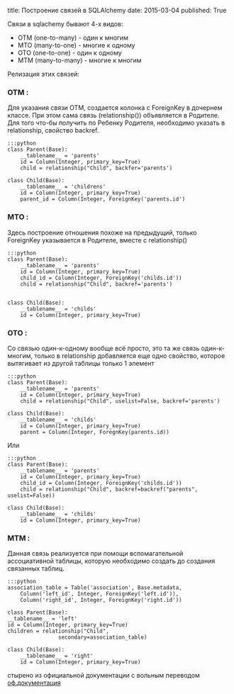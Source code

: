 title: Построение связей в SQLAlchemy
date: 2015-03-04
published: True

Связи в sqlachemy бывают 4-х видов:

- OTM (one-to-many) - один к многим
- MTO (many-to-one) - многие к одному
- OTO (one-to-one) - один к одному
- MTM (many-to-many) - многие к многим

Релизация этих связей:

### OTM :

Для указания связи OTM, создается колонка с ForeignKey в дочернем классе. При этом сама связь (relationship()) объявляется в Родителе. Для того что-бы получить по Ребенку Родителя, необходимо указать в relationship, свойство backref.

    :::python
    class Parent(Base):
		__tablename__ = 'parents'
		id = Column(Integer, primary_key=True)
		child = relationship("Child", backfer='parents')

    class Child(Base):
		__tablename__ = 'childrens'
		id = Column(Integer, primary_key=True)
		parent_id = Column(Integer, ForeignKey('parents.id')

### MTO :

Здесь построение отношения похоже на предыдущий, только ForeignKey указывается в Родителе, вместе с relationship()

	:::python
	class Parent(Base):
		__tablename__ = 'parents'
		id = Column(Integer, primary_key=True)
		child_id = Column(Integer, ForeignKey('childs.id'))
		child = relationship("Child", backref='parents')

		
	class Child(Base):
		__tablename__ = 'childs'
		id = Column(Integer, primary_key=True)

### OTO :

Со связью один-к-одному вообще всё просто, это та же связь один-к-многим, только в relationship добавляется еще одно свойство, которое вытягивает из другой таблицы только 1 элемент

	:::python
	class Parent(Base):
		__tablename__ = 'parents'
		id = Column(Integer, primary_key=True)
		child = relationship("Child", uselist=False, backref='parents')

	class Child(Base):
		__tablename__ = 'childs'
		id = Column(Integer, primary_key=True)
		parent = Column(Integer, ForegnKey(parents.id))

Или 

	:::python 
	class Parent(Base):
		__tablename__ = 'parents'
		id = Column(Integer, primary_key=True)
		child_id = Column(Integer, ForeignKey('childs.id'))
		child = relationship("Child", backref=backref("parents", uselist=False))

	class Child(Base):
		__tablename__ = 'childs'
		id = Column(Integer, primary_key=True)


### MTM :

Данная связь реализуется при помощи вспомагательной ассоциативной таблицы, которую необходимо создать до создания связанных таблиц.

	:::python
	association_table = Table('association', Base.metadata,
    	Column('left_id', Integer, ForeignKey('left.id')),
    	Column('right_id', Integer, ForeignKey('right.id'))

    class Parent(Base):
    __tablename__ = 'left'
    id = Column(Integer, primary_key=True)
    children = relationship("Child",
                    secondary=association_table)

	class Child(Base):
    	__tablename__ = 'right'
    	id = Column(Integer, primary_key=True)


стырено из официальной документации с вольным переводом [оф.документация](http://docs.sqlalchemy.org/en/rel_0_9/orm/basic_relationships.html)